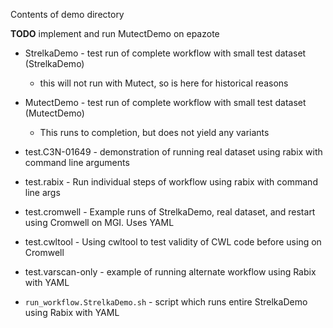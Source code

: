 Contents of demo directory

**TODO** implement and run MutectDemo on epazote

* StrelkaDemo - test run of complete workflow with small test dataset (StrelkaDemo)
    * this will not run with Mutect, so is here for historical reasons 
* MutectDemo - test run of complete workflow with small test dataset (MutectDemo)
    * This runs to completion, but does not yield any variants
* test.C3N-01649 - demonstration of running real dataset using rabix with command line arguments
* test.rabix - Run individual steps of workflow using rabix with command line args
* test.cromwell - Example runs of StrelkaDemo, real dataset, and restart using Cromwell on MGI.  Uses YAML
* test.cwltool - Using cwltool to test validity of CWL code before using on Cromwell
* test.varscan-only - example of running alternate workflow using Rabix with YAML 

* `run_workflow.StrelkaDemo.sh` - script which runs entire StrelkaDemo using Rabix with YAML
